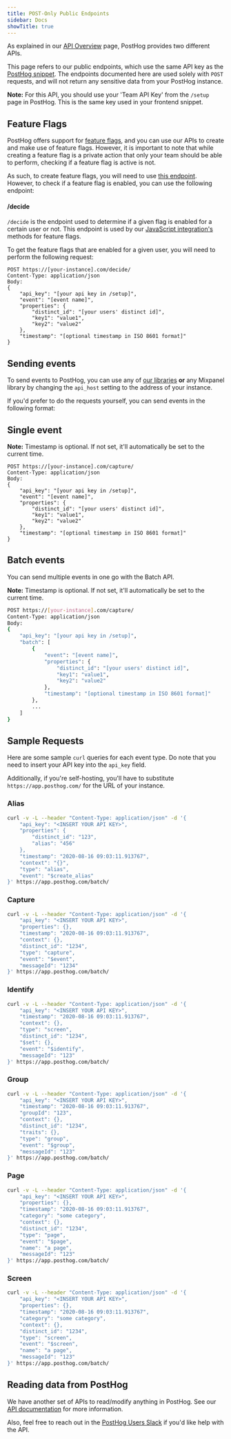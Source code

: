 ```yaml
---
title: POST-Only Public Endpoints
sidebar: Docs
showTitle: true
---
```


As explained in our [API Overview](/docs/api/api-overview) page, PostHog provides two different APIs. 

This page refers to our public endpoints, which use the same API key as the [PostHog snippet](/docs/integrations/js-integration). The endpoints documented here are used solely with `POST` requests, and will not return any sensitive data from your PostHog instance. 

**Note:** For this API, you should use your 'Team API Key' from the `/setup` page in PostHog. This is the same key used in your frontend snippet.

## Feature Flags

PostHog offers support for [feature flags](/docs/features/feature-flags), and you can use our APIs to create and make use of feature flags. However, it is important to note that while creating a feature flag is a private action that only your team should be able to perform, checking if a feature flag is active is not. 

As such, to create feature flags, you will need to use [this endpoint](/docs/api/feature-flags). However, to check if a feature flag is enabled, you can use the following endpoint:

#### /decide

`/decide` is the endpoint used to determine if a given flag is enabled for a certain user or not. This endpoint is used by our [JavaScript integration's](/docs/integrations/js-integration) methods for feature flags.

To get the feature flags that are enabled for a given user, you will need to perform the following request:

```shell
POST https://[your-instance].com/decide/
Content-Type: application/json
Body:
{
    "api_key": "[your api key in /setup]",
    "event": "[event name]",
    "properties": {
        "distinct_id": "[your users' distinct id]",
        "key1": "value1",
        "key2": "value2"
    },
    "timestamp": "[optional timestamp in ISO 8601 format]"
}
```

## Sending events

To send events to PostHog, you can use any of [our libraries](/docs/integrations) **or** any Mixpanel library by changing the `api_host` setting to the address of your instance. 

If you'd prefer to do the requests yourself, you can send events in the following format:

## Single event

**Note:** Timestamp is optional. If not set, it'll automatically be set to the current time.

```shell
POST https://[your-instance].com/capture/
Content-Type: application/json
Body:
{
    "api_key": "[your api key in /setup]",
    "event": "[event name]",
    "properties": {
        "distinct_id": "[your users' distinct id]",
        "key1": "value1",
        "key2": "value2"
    },
    "timestamp": "[optional timestamp in ISO 8601 format]"
}
```

## Batch events

You can send multiple events in one go with the Batch API.

**Note:** Timestamp is optional. If not set, it'll automatically be set to the current time.

```bash
POST https://[your-instance].com/capture/
Content-Type: application/json
Body:
{
    "api_key": "[your api key in /setup]",
    "batch": [
        {
            "event": "[event name]",
            "properties": {
                "distinct_id": "[your users' distinct id]",
                "key1": "value1",
                "key2": "value2"
            },
            "timestamp": "[optional timestamp in ISO 8601 format]"
        },
        ...
    ]
}
```

## Sample Requests

Here are some sample `curl` queries for each event type. Do note that you need to insert your API key into the `api_key` field.

Additionally, if you're self-hosting, you'll have to substitute `https://app.posthog.com/` for the URL of your instance.

### Alias

```bash
curl -v -L --header "Content-Type: application/json" -d '{
    "api_key": "<INSERT YOUR API KEY>",
    "properties": {
        "distinct_id": "123",
        "alias": "456"
    },
    "timestamp": "2020-08-16 09:03:11.913767",
    "context": "{}",
    "type": "alias",
    "event": "$create_alias"
}' https://app.posthog.com/batch/
```

### Capture

```bash
curl -v -L --header "Content-Type: application/json" -d '{
    "api_key": "<INSERT YOUR API KEY>",
    "properties": {},
    "timestamp": "2020-08-16 09:03:11.913767",
    "context": {},
    "distinct_id": "1234",
    "type": "capture",
    "event": "$event",
    "messageId": "1234"
}' https://app.posthog.com/batch/
```

### Identify

```bash
curl -v -L --header "Content-Type: application/json" -d '{
    "api_key": "<INSERT YOUR API KEY>",
    "timestamp": "2020-08-16 09:03:11.913767",
    "context": {},
    "type": "screen",
    "distinct_id": "1234",
    "$set": {},
    "event": "$identify",
    "messageId": "123"
}' https://app.posthog.com/batch/
```

### Group

```bash
curl -v -L --header "Content-Type: application/json" -d '{
    "api_key": "<INSERT YOUR API KEY>",
    "timestamp": "2020-08-16 09:03:11.913767",
    "groupId": "123",
    "context": {},
    "distinct_id": "1234",
    "traits": {},
    "type": "group",
    "event": "$group",
    "messageId": "123"
}' https://app.posthog.com/batch/
```

### Page

```bash
curl -v -L --header "Content-Type: application/json" -d '{
    "api_key": "<INSERT YOUR API KEY>",
    "properties": {},
    "timestamp": "2020-08-16 09:03:11.913767",
    "category": "some category",
    "context": {},
    "distinct_id": "1234",
    "type": "page",
    "event": "$page",
    "name": "a page",
    "messageId": "123"
}' https://app.posthog.com/batch/
```

### Screen

```bash
curl -v -L --header "Content-Type: application/json" -d '{
    "api_key": "<INSERT YOUR API KEY>",
    "properties": {},
    "timestamp": "2020-08-16 09:03:11.913767",
    "category": "some category",
    "context": {},
    "distinct_id": "1234",
    "type": "screen",
    "event": "$screen",
    "name": "a page",
    "messageId": "123"
}' https://app.posthog.com/batch/
```


## Reading data from PostHog

We have another set of APIs to read/modify anything in PostHog. See our [API documentation](/docs/api/api) for more information.

Also, feel free to reach out in the [PostHog Users Slack](https://join.slack.com/t/posthogusers/shared_invite/enQtOTY0MzU5NjAwMDY3LTc2MWQ0OTZlNjhkODk3ZDI3NDVjMDE1YjgxY2I4ZjI4MzJhZmVmNjJkN2NmMGJmMzc2N2U3Yjc3ZjI5NGFlZDQ) if you'd like help with the API.
